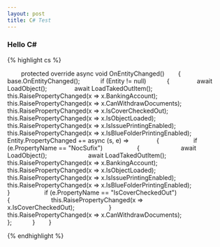 ```yaml
---
layout: post
title: C# Test
---
```


### Hello C#

{% highlight cs %}

        protected override async void OnEntityChanged()        {            base.OnEntityChanged();            if (Entity != null)            {                await LoadObject();                await LoadTakedOutItem();                this.RaisePropertyChanged(x => x.BankingAccount);                this.RaisePropertyChanged(x => x.CanWithdrawDocuments);                this.RaisePropertyChanged(x => x.IsCoverCheckedOut);                this.RaisePropertyChanged(x => x.IsObjectLoaded);                this.RaisePropertyChanged(x => x.IsIssuePrintingEnabled);                this.RaisePropertyChanged(x => x.IsBlueFolderPrintingEnabled);                Entity.PropertyChanged += async (s, e) =>                {                    if (e.PropertyName == "NocSufix")                    {                        await LoadObject();                        await LoadTakedOutItem();                        this.RaisePropertyChanged(x => x.BankingAccount);                        this.RaisePropertyChanged(x => x.IsObjectLoaded);                        this.RaisePropertyChanged(x => x.IsIssuePrintingEnabled);                        this.RaisePropertyChanged(x => x.IsBlueFolderPrintingEnabled);                    }                    if (e.PropertyName == "IsCoverCheckedOut")                    {                        this.RaisePropertyChanged(x => x.IsCoverCheckedOut);                    }                    this.RaisePropertyChanged(x => x.CanWithdrawDocuments);                };            }        }

{% endhighlight %}
